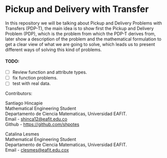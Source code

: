 # Pickup and Delivery with Transfer
In this repository we will be talking about Pickup and Delivery Problems with
Transfers (PDP-T), the main idea is to show first the Pickup and Delivery
Problem (PDP), which is the problem from which the PDP-T derives from, later
show a description of the problem and the mathematical formulation to get a
clear view of what we are going to solve, which leads us to present different
ways of solving this kind of problems.

#### TODO:
  - [ ] Review function and attribute types.
  - [ ] fix function problems.
  - [ ] test with real data.

Contributors:

Santiago Hincapie<br>
Mathematical Engineering Student<br>
Departamento de Ciencia Matematicas, Universidad EAFIT.<br>
Email - shinca12@eafit.edu.co<br>
Github - https://github.com/shpotes

Catalina Lesmes<br>
Mathematical Engineering Student<br>
Departamento de Ciencia Matematicas, Universidad EAFIT.<br>
Email - clesmes@eafit.edu.cox
